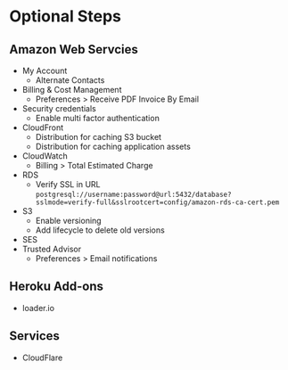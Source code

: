 # Optional Steps

## Amazon Web Servcies

* My Account
  * Alternate Contacts
* Billing & Cost Management
  * Preferences > Receive PDF Invoice By Email
* Security credentials
  * Enable multi factor authentication
* CloudFront
  * Distribution for caching S3 bucket
  * Distribution for caching application assets
* CloudWatch
  * Billing > Total Estimated Charge
* RDS
  * Verify SSL in URL `postgresql://username:password@url:5432/database?sslmode=verify-full&sslrootcert=config/amazon-rds-ca-cert.pem`
* S3
  * Enable versioning
  * Add lifecycle to delete old versions
* SES
* Trusted Advisor
  * Preferences > Email notifications

## Heroku Add-ons

* loader.io

## Services

* CloudFlare
